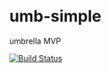# umb-simple

umbrella MVP

[![Build Status](https://travis-ci.org/travis-ci/travis-web.svg?branch=master)](https://travis-ci.org/travis-ci/travis-web)
